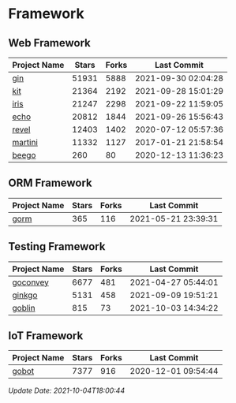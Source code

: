 # Framework

## Web Framework
| Project Name | Stars | Forks | Last Commit |
| ------------ | ----- | ----- | ----------- |
| [gin](https://github.com/gin-gonic/gin) | 51931 | 5888 | 2021-09-30 02:04:28 |
| [kit](https://github.com/go-kit/kit) | 21364 | 2192 | 2021-09-28 15:01:29 |
| [iris](https://github.com/kataras/iris) | 21247 | 2298 | 2021-09-22 11:59:05 |
| [echo](https://github.com/labstack/echo) | 20812 | 1844 | 2021-09-26 15:56:43 |
| [revel](https://github.com/revel/revel) | 12403 | 1402 | 2020-07-12 05:57:36 |
| [martini](https://github.com/go-martini/martini) | 11332 | 1127 | 2017-01-21 21:58:54 |
| [beego](https://github.com/astaxie/beego) | 260 | 80 | 2020-12-13 11:36:23 |

## ORM Framework
| Project Name | Stars | Forks | Last Commit |
| ------------ | ----- | ----- | ----------- |
| [gorm](https://github.com/jinzhu/gorm) | 365 | 116 | 2021-05-21 23:39:31 |

## Testing Framework
| Project Name | Stars | Forks | Last Commit |
| ------------ | ----- | ----- | ----------- |
| [goconvey](https://github.com/smartystreets/goconvey) | 6677 | 481 | 2021-04-27 05:44:01 |
| [ginkgo](https://github.com/onsi/ginkgo) | 5131 | 458 | 2021-09-09 19:51:21 |
| [goblin](https://github.com/franela/goblin) | 815 | 73 | 2021-10-03 14:34:22 |

## IoT Framework
| Project Name | Stars | Forks | Last Commit |
| ------------ | ----- | ----- | ----------- |
| [gobot](https://github.com/hybridgroup/gobot) | 7377 | 916 | 2020-12-01 09:54:44 |

*Update Date: 2021-10-04T18:00:44*